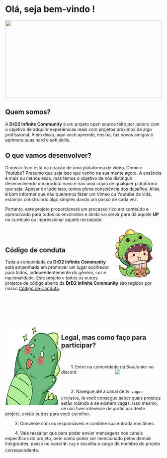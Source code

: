 # Olá, seja bem-vindo !

<p align="center">
 <img width="100%" height="250px" src="https://user-images.githubusercontent.com/108435026/205152246-2a5fc646-6a26-49cd-b046-1c0b9866f285.png">
</p>

## Quem somos?
A **DrD2 Infinite Community** é um projeto open source feito por juniors com o objetivo de adquirir experiências reais com projetos próximos de algo profissional. Além disso, aqui você aprende, ensina, faz novos amigos e aprimora suas hard e soft skills.

## O que vamos desenvolver? 

O nosso foco está na criação de uma plataforma de vídeo. Como o Youtube? Presumo que seja isso que venho na sua mente agora. A essência é mais ou menos essa, mas temos o objetivo de nós distinguir desenvolvendo um produto novo e não uma cópia de qualquer plataforma que seja. Apesar de tudo isso, temos plena consciência dos desafios. Aliás, é bom informar que não queremos fazer um Vimeo ou Youtube da vida, estamos construindo algo simples dando um passo de cada vez. 

Portanto, este projeto proporcionará um processo rico em conteúdo e aprendizado para todos os envolvidos e ainda vai servir para dá aquele **UP** no currículo ou impressionar aquele recrutador.

<img width="170px" height="170px" align="right"  src="https://github.com/Johnson49/biblioteca/blob/main/dino-girl.png">

<br>
<br>

## Código de conduta

Toda a comunidade da **DrD2 Infinite Community** está empenhada em promover um lugar acolhedor para todos, independentemente do gênero, cor e nacionalidade. Este projeto e todos os outros projetos de código aberto da **DrD2 Infinite Community** são regidos por nosso [Código de Conduta](https://github.com/DrD2-Infinite-Community/backend/blob/main/CODE_OF_CONDUCT.md). 

<br>
<br>
<br>
<br>

##    <img width="180px" height="270px" align="left" src="https://github.com/Johnson49/biblioteca/blob/main/dino.png">  &nbsp; &nbsp; &nbsp; &nbsp; &nbsp;  &nbsp; &nbsp; &nbsp; &nbsp; &nbsp;  &nbsp; &nbsp; &nbsp; &nbsp; &nbsp;  &nbsp; &nbsp; &nbsp; &nbsp; &nbsp;  &nbsp; &nbsp; &nbsp; &nbsp; &nbsp;   &nbsp; &nbsp; &nbsp; &nbsp; &nbsp; Legal, mas como faço para participar? 

<br>

&nbsp; &nbsp; &nbsp; &nbsp; 1. Entre na comunidade da SouJunior no discord  <a href="https://discord.gg/zWWdRVFNhC"><img width="150px" align="right" src="https://img.shields.io/badge/Discord-%237289DA.svg?style=for-the-badge&logo=discord&logoColor=white"></a>

<br>

&nbsp; &nbsp; &nbsp; &nbsp; 2. Navegue até a canal de `🛠-vagas-projetos`, lá você consegue saber quais projetos estão rolando e se existem vagas. Isso mesmo, se não tiver interesse de participar deste projeto, existe outros para você escolher.

&nbsp; &nbsp; &nbsp; &nbsp; 3.	Converse com os responsáveis e combine sua entrada nos times.

&nbsp; &nbsp; &nbsp; &nbsp; 4.	Vale ressaltar que para poder enviar mensagens nos canais específicos do projeto, bem como poder ser mencionado pelos demais integrantes, passe no canal `🛠-tag` e escolha o cargo de membro do projeto correspondente.





